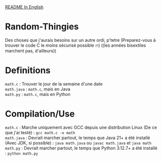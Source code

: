 [README In English](https://github.com/Unikamo/Random-Thingies/edit/main/README.md)

# Random-Thingies
Des choses que j'aurais besoins sur un autre ordi, p'tetre
(Preparez-vous à trouver le code C le moins sécurisé possible :fire:)
((les années bisextiles marchent pas, d'ailleurs))

# Definitions
`math.c` : Trouver le jour de la semaine d'une date\
`math.java` : `math.c`, mais en Java\
`math.py` : `math.c`, mais en Python

# Compilation/Use
`math.c` : Marche uniquement avec GCC depuis une distribution Linux (De ce que j'ai testé) : `gcc math.c -o math`\
`math.java` : Devrait marcher partout, le temps que Java 21+ a été installé (Avec JDK, si possible) : `java math.java` ou `javac math.java` et `java math`\
`math.py` : Devrait marcher partout, le temps que Python 3.12.7+ a été installé : `python math.py`
